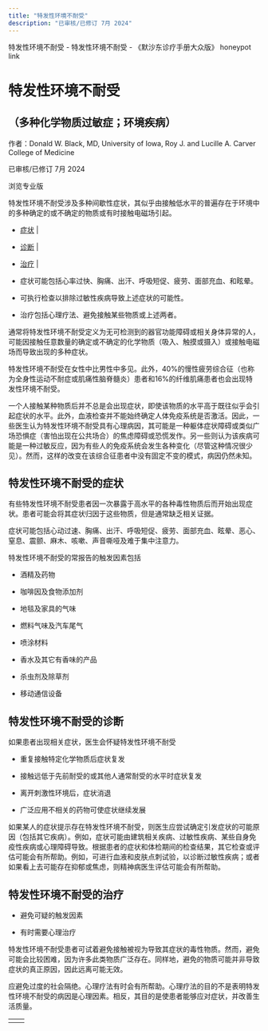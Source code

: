 ```yaml
---
title: "特发性环境不耐受"
description: "已审核/已修订 7月 2024"
---
```


﻿特发性环境不耐受 \- 特发性环境不耐受 \- 《默沙东诊疗手册大众版》 honeypot link

# 特发性环境不耐受

## （多种化学物质过敏症；环境疾病）

作者：Donald W. Black, MD, University of Iowa, Roy J. and Lucille A. Carver College of
Medicine

已审核/已修订 7月 2024

浏览专业版

特发性环境不耐受涉及多种间歇性症状，其似乎由接触低水平的普遍存在于环境中的多种确定的或不确定的物质或有时接触电磁场引起。

- [症状](#症状_v832010_zh) \|
- [诊断](#诊断_v11721032_zh) \|
- [治疗](#治疗_v832016_zh) \|

- 症状可能包括心率过快、胸痛、出汗、呼吸短促、疲劳、面部充血、和眩晕。

- 可执行检查以排除过敏性疾病导致上述症状的可能性。

- 治疗包括心理疗法、避免接触某些物质或上述两者。


通常将特发性环境不耐受定义为无可检测到的器官功能障碍或相关身体异常的人，可能因接触任意数量的确定或不确定的化学物质（吸入、触摸或摄入）或接触电磁场而导致出现的多种症状。

特发性环境不耐受在女性中比男性中多见。此外，40%的慢性疲劳综合征（也称为全身性运动不耐症或肌痛性脑脊髓炎）患者和16%的纤维肌痛患者也会出现特发性环境不耐受。

一个人接触某种物质后并不总是会出现症状，即使该物质的水平高于既往似乎会引起症状的水平。此外，血液检查并不能始终确定人体免疫系统是否激活。因此，一些医生认为特发性环境不耐受具有心理病因，其可能是一种躯体症状障碍或类似广场恐惧症（害怕出现在公共场合）的焦虑障碍或恐慌发作。另一些则认为该疾病可能是一种过敏反应，因为有些人的免疫系统会发生各种变化（尽管这种情况很少见）。然而，这样的改变在该综合征患者中没有固定不变的模式，病因仍然未知。

## 特发性环境不耐受的症状

有些特发性环境不耐受患者因一次暴露于高水平的各种毒性物质后而开始出现症状。患者可能会将其症状归因于这些物质，但是通常缺乏相关证据。

症状可能包括心动过速、胸痛、出汗、呼吸短促、疲劳、面部充血、眩晕、恶心、窒息、震颤、麻木、咳嗽、声音嘶哑及难于集中注意力。

特发性环境不耐受的常报告的触发因素包括

- 酒精及药物

- 咖啡因及食物添加剂

- 地毯及家具的气味

- 燃料气味及汽车尾气

- 喷涂材料

- 香水及其它有香味的产品

- 杀虫剂及除草剂

- 移动通信设备


## 特发性环境不耐受的诊断

如果患者出现相关症状，医生会怀疑特发性环境不耐受

- 重复接触特定化学物质后症状复发

- 接触远低于先前耐受的或其他人通常耐受的水平时症状复发

- 离开刺激性环境后，症状消退

- 广泛应用不相关的药物可使症状继续发展


如果某人的症状提示存在特发性环境不耐受，则医生应尝试确定引发症状的可能原因（包括其它疾病）。例如，症状可能由建筑相关疾病、过敏性疾病、某些自身免疫性疾病或心理障碍导致。根据患者的症状和体检期间的检查结果，其它检查或评估可能会有所帮助。例如，可进行血液和皮肤点刺试验，以诊断过敏性疾病；或者如果看上去可能存在抑郁或焦虑，则精神病医生评估可能会有所帮助。

## 特发性环境不耐受的治疗

- 避免可疑的触发因素

- 有时需要心理治疗


特发性环境不耐受患者可试着避免接触被视为导致其症状的毒性物质。然而，避免可能会比较困难，因为许多此类物质广泛存在。同样地，避免的物质可能并非导致症状的真正原因，因此远离可能无效。

应避免过度的社会隔绝。心理疗法有时会有所帮助。心理疗法的目的不是表明特发性环境不耐受的病因是心理因素。相反，其目的是使患者能够应对症状，并改善生活质量。

|     |     |
| --- | --- |
|  |  |